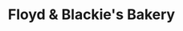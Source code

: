 ---
title: "Floyd & Blackie's Bakery"
url: /mcadenville/floyd-und-blackies-bakery/
shop: Bäckerei
---